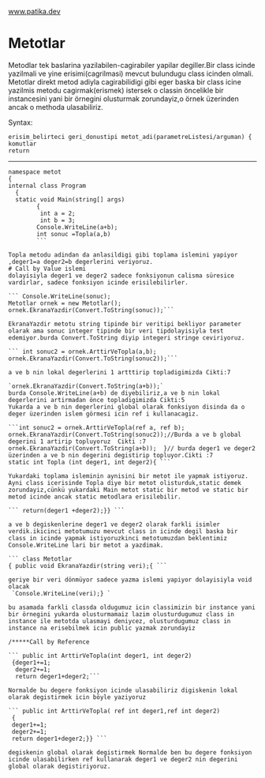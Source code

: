 www.patika.dev
# Metotlar


Metodlar tek baslarina yazilabilen-cagirabiler yapilar degiller.Bir class icinde yazilmali ve yine erisimi(cagrilmasi) mevcut bulundugu class icinden olmali.
Metotlar direkt metod adiyla cagirabilidigi gibi eger baska bir class icine yazilmis metodu cagirmak(erismek) istersek o classin öncelikle bir instancesini yani bir örnegini olusturmak zorundayiz,o örnek üzerinden ancak o methoda ulasabiliriz.

 Syntax:
 
  ```
  erisim_belirteci geri_donustipi metot_adi(parametreListesi/arguman) {
  komutlar
  return
  ```
  
 ---------------------------------------------------------------------------------------------------------
```
namespace metot
{
internal class Program
  {
  static void Main(string[] args)
        {
         int a = 2;
         int b = 3;
        Console.WriteLine(a+b);
        int sonuc =Topla(a,b)
        ```
 
Topla metodu adindan da anlasildigi gibi toplama islemini yapiyor ,deger1=a deger2=b degerlerini veriyoruz.
# Call by Value islemi
dolayisiyla deger1 ve deger2 sadece fonksiyonun calisma süresice vardirlar, sadece fonksiyon icinde erisilebilirler.

``` Console.WriteLine(sonuc);
Metotlar ornek = new Metotlar();
ornek.EkranaYazdir(Convert.ToString(sonuc));```

EkranaYazdir metotu string tipinde bir veritipi bekliyor parameter olarak ama sonuc integer tipinde bir veri tipdolayisiyla test edemiyor.burda Convert.ToString diyip integeri stringe ceviriyoruz.

``` int sonuc2 = ornek.ArttirVeTopla(a,b); 
ornek.EkranaYazdir(Convert.ToString(sonuc2));```

a ve b nin lokal degerlerini 1 artttirip topladigimizda Cikti:7

`ornek.EkranaYazdir(Convert.ToString(a+b));` 
burda Console.WriteLine(a+b) de diyebiliriz,a ve b nin lokal degerlerini artirmadan önce topladigimizda Cikti:5
Yukarda a ve b nin degerlerini global olarak fonksiyon disinda da o deger üzerinden islem görmesi icin ref i kullanacagiz.

```int sonuc2 = ornek.ArttirVeTopla(ref a, ref b);
ornek.EkranaYazdir(Convert.ToString(sonuc2));//Burda a ve b global degerini 1 artirip topluyoruz  Cikti :7
ornek.EkranaYazdir(Convert.ToString(a+b));  }// burda deger1 ve deger2 üzerinden a ve b nin degerini degistirip topluyor.Cikti :7 
static int Topla (int deger1, int deger2){ ```

Yukardaki toplama isleminin aynisini bir metot ile yapmak istiyoruz. Ayni class icerisinde Topla diye bir metot olisturduk,static demek zorundayiz,cünkü yukardaki Main metot static bir metod ve static bir metod icinde ancak static metodlara erisilebilir.

``` return(deger1 +deger2);}} ```

a ve b degiskenlerine deger1 ve deger2 olarak farkli isimler verdik.ikicinci metotumuzu mevcut class in icinde degil baska bir class in icinde yapmak istiyoruzkinci metotumuzdan beklentimiz Console.WriteLine lari bir metot a yazdimak.

``` class Metotlar
{ public void EkranaYazdir(string veri);{ ```

geriye bir veri dönmüyor sadece yazma islemi yapiyor dolayisiyla void olacak
 `Console.WriteLine(veri);} `

bu asamada farkli classda oldugumuz icin classimizin bir instance yani bir örnegini yukarda olusturmamaiz lazim olusturdugumuz class in instance ile metotda ulasmayi deniycez, olusturdugumuz class in instance na erisebilmek icin public yazmak zorundayiz

/*****Call by Reference 

``` public int ArttirVeTopla(int deger1, int deger2) 
 {deger1+=1;
  deger2+=1;
  return deger1+deger2;```

Normalde bu degere fonksiyon icinde ulasabiliriz digiskenin lokal olarak degistirmek icin böyle yaziyoruz

``` public int ArttirVeTopla( ref int deger1,ref int deger2)
 {
 deger1+=1;
 deger2+=1;
 return deger1+deger2;}} ```
           
degiskenin global olarak degistirmek Normalde ben bu degere fonksiyon icinde ulasabilirken ref kullanarak deger1 ve deger2 nin degerini global olarak degistiriyoruz.

                                                             
                                                                
